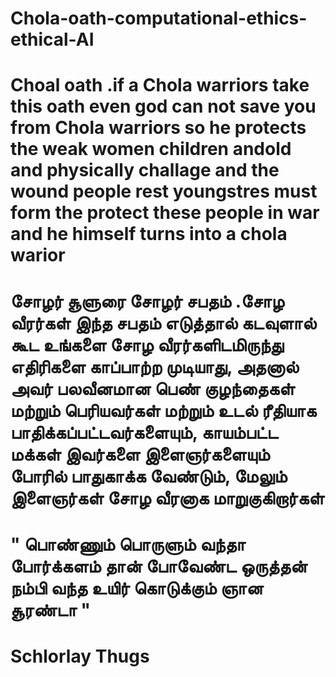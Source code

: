 # Chola-oath-computational-ethics-ethical-AI
# Choal oath .if a Chola warriors take this oath even god can not save you from Chola warriors  so he  protects the weak women children andold and physically challage and the wound people rest youngstres must form the  protect these people in war and he himself turns into a chola warior 
# சோழர் சூளுரை சோழர் சபதம்  .சோழ வீரர்கள் இந்த சபதம் எடுத்தால் கடவுளால் கூட உங்களை சோழ வீரர்களிடமிருந்து எதிரிகளை  காப்பாற்ற முடியாது, அதனால் அவர் பலவீனமான பெண் குழந்தைகள் மற்றும் பெரியவர்கள் மற்றும் உடல் ரீதியாக பாதிக்கப்பட்டவர்களையும், காயம்பட்ட மக்கள் இவர்களை  இளைஞர்களையும் போரில் பாதுகாக்க வேண்டும், மேலும் இளைஞர்கள் சோழ வீரனாக மாறுகுகிறார்கள்  
  # " பொண்ணும் பொருளும் வந்தா போர்க்களம் தான் போவேண்ட ஒருத்தன் நம்பி வந்த உயிர் கொடுக்கும் ஞான சூரண்டா "
  
  # Schlorlay Thugs 
